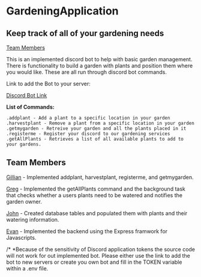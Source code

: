 # GardeningApplication

## Keep track of all of your gardening needs

[Team Members](#team-members)

This is an implemented discord bot to help with basic garden management. There is functionality to build a garden with plants and position them where you would like. These are all run through discord bot commands.

Link to add the Bot to your server:

[Discord Bot Link](https://discordapp.com/api/oauth2/authorize?client_id=690298166473785425&permissions=8&scope=bot)

**List of Commands:**

```text
.addplant - Add a plant to a specific location in your garden
.harvestplant - Remove a plant from a specific location in your garden
.getmygarden - Retreive your garden and all the plants placed in it
.registerme - Register your discord to our gardening services
.getAllPlants - Retrieves a list of all available plants to add to your gardens.
```

## Team Members

[Gillian](https://github.com/gevers123) - Implemented addplant, harvestplant, registerme, and getmygarden.

[Greg](https://github.com/GregoryQuintanilla) - Implemented the getAllPlants command and the background task that checks whether a users plants need to be watered and notifies the garden owner.

[John](https://github.com/jramirez5) - Created database tables and populated them with plants and their watering information.

[Evan](https://github.com/evanb10) - Implemented the backend using the Express framwork for Javascripts.  



/* *Because of the sensitivity of Discord application tokens the source code will not work for out implemented bot. Please either use the link to add the bot to new servers or create you own bot and fill in the TOKEN variable within a .env file.
